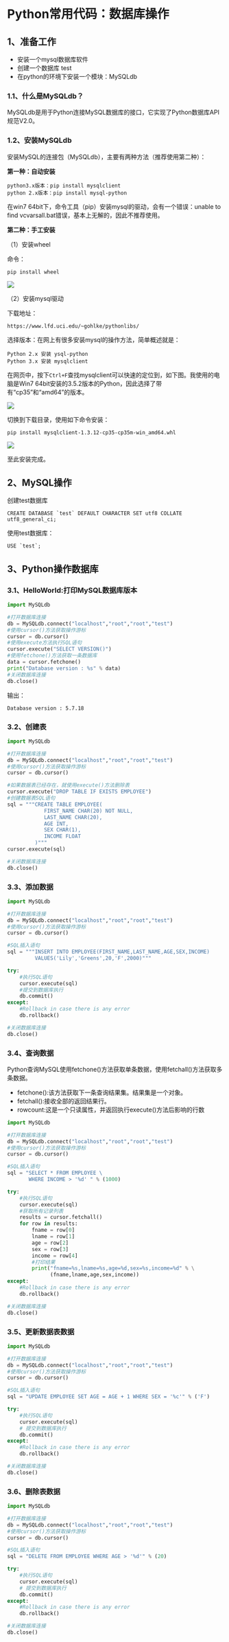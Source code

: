 # Python常用代码：数据库操作 #

## 1、准备工作 ##

- 安装一个mysql数据库软件
- 创建一个数据库 test
- 在python的环境下安装一个模块：MySQLdb

### 1.1、什么是MySQLdb？ ###

MySQLdb是用于Python连接MySQL数据库的接口，它实现了Python数据库API规范V2.0。

### 1.2、安装MySQLdb ###

安装MySQL的连接包（MySQLdb），主要有两种方法（推荐使用第二种）：

**第一种：自动安装**

	python3.x版本：pip install mysqlclient
	python 2.x版本：pip install mysql-python

在win7 64bit下，命令工具（pip）安装mysql的驱动，会有一个错误：unable to find vcvarsall.bat错误，基本上无解的，因此不推荐使用。


**第二种：手工安装**

（1）安装wheel

命令：

	pip install wheel

![](images/pip_install_wheel.png)

（2）安装mysql驱动

下载地址：

	https://www.lfd.uci.edu/~gohlke/pythonlibs/

选择版本：在网上有很多安装mysql的操作方法，简单概述就是：

	Python 2.x 安装 ysql-python
	Python 3.x 安装 mysqlclient

在网页中，按下`Ctrl+F`查找mysqlclient可以快速的定位到，如下图。我使用的电脑是Win7 64bit安装的3.5.2版本的Python，因此选择了带有“cp35”和“amd64”的版本。

![](images/mysqlclient_cp35m_win_amd64.png)

切换到下载目录，使用如下命令安装：

	pip install mysqlclient-1.3.12-cp35-cp35m-win_amd64.whl
	
![](images/install_mysql_client.png)

至此安装完成。

## 2、MySQL操作 ##

创建test数据库

```mysql
CREATE DATABASE `test` DEFAULT CHARACTER SET utf8 COLLATE utf8_general_ci;
```

使用test数据库：
```mysql
USE `test`;
```

## 3、Python操作数据库 ##

### 3.1、HelloWorld:打印MySQL数据库版本 ###

```python
import MySQLdb

#打开数据库连接
db = MySQLdb.connect("localhost","root","root","test")
#使用cursor()方法获取操作游标
cursor = db.cursor()
#使用execute方法执行SQL语句
cursor.execute("SELECT VERSION()")
#使用fetchone()方法获取一条数据库
data = cursor.fetchone()
print("Database version : %s" % data)
#关闭数据库连接
db.close()
```

输出：

	Database version : 5.7.18

### 3.2、创建表 ###

```python
import MySQLdb

#打开数据库连接
db = MySQLdb.connect("localhost","root","root","test")
#使用cursor()方法获取操作游标
cursor = db.cursor()

#如果数据表已经存在，就使用execute()方法删除表
cursor.execute("DROP TABLE IF EXISTS EMPLOYEE")
#创建数据表SQL语句
sql = """CREATE TABLE EMPLOYEE(
            FIRST_NAME CHAR(20) NOT NULL,
            LAST_NAME CHAR(20),
            AGE INT,
            SEX CHAR(1),
            INCOME FLOAT
         )"""
cursor.execute(sql)

#关闭数据库连接
db.close()
```

### 3.3、添加数据 ###

```python
import MySQLdb

#打开数据库连接
db = MySQLdb.connect("localhost","root","root","test")
#使用cursor()方法获取操作游标
cursor = db.cursor()

#SQL插入语句
sql = """INSERT INTO EMPLOYEE(FIRST_NAME,LAST_NAME,AGE,SEX,INCOME)
         VALUES('Lily','Greens',20,'F',2000)"""

try:
    #执行SQL语句
    cursor.execute(sql)
    #提交到数据库执行
    db.commit()
except:
    #Rollback in case there is any error
    db.rollback()

#关闭数据库连接
db.close()
```

### 3.4、查询数据 ###

Python查询MySQL使用fetchone()方法获取单条数据，使用fetchall()方法获取多条数据。

- fetchone():该方法获取下一条查询结果集。结果集是一个对象。
- fetchall():接收全部的返回结果行。
- rowcount:这是一个只读属性，并返回执行execute()方法后影响的行数

```python
import MySQLdb

#打开数据库连接
db = MySQLdb.connect("localhost","root","root","test")
#使用cursor()方法获取操作游标
cursor = db.cursor()

#SQL插入语句
sql = "SELECT * FROM EMPLOYEE \
       WHERE INCOME > '%d' " % (1000)

try:
    #执行SQL语句
    cursor.execute(sql)
    #获取所有记录列表
    results = cursor.fetchall()
    for row in results:
        fname = row[0]
        lname = row[1]
        age = row[2]
        sex = row[3]
        income = row[4]
        #打印结果
        print("fname=%s,lname=%s,age=%d,sex=%s,income=%d" % \
              (fname,lname,age,sex,income))
except:
    #Rollback in case there is any error
    db.rollback()

#关闭数据库连接
db.close()
```
### 3.5、更新数据表数据 ###

```python
import MySQLdb

#打开数据库连接
db = MySQLdb.connect("localhost","root","root","test")
#使用cursor()方法获取操作游标
cursor = db.cursor()

#SQL插入语句
sql = "UPDATE EMPLOYEE SET AGE = AGE + 1 WHERE SEX = '%c'" % ('F')

try:
    #执行SQL语句
    cursor.execute(sql)
    # 提交到数据库执行
    db.commit()
except:
    #Rollback in case there is any error
    db.rollback()

#关闭数据库连接
db.close()
```

### 3.6、删除表数据 ###

```python
import MySQLdb

#打开数据库连接
db = MySQLdb.connect("localhost","root","root","test")
#使用cursor()方法获取操作游标
cursor = db.cursor()

#SQL插入语句
sql = "DELETE FROM EMPLOYEE WHERE AGE > '%d'" % (20)

try:
    #执行SQL语句
    cursor.execute(sql)
    # 提交到数据库执行
    db.commit()
except:
    #Rollback in case there is any error
    db.rollback()

#关闭数据库连接
db.close()
```



